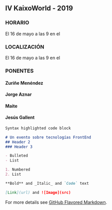 ## IV KaixoWorld - 2019


### HORARIO

El 16 de mayo a las 9 en el 

### LOCALIZACIÓN

El 16 de mayo a las 9 en el 


### PONENTES

#### Zuriñe Menéndez


#### Jorge Aznar


#### Maite


#### Jesús Gallent

```markdown
Syntax highlighted code block

# Un evento sobre tecnologías FrontEnd
## Header 2
### Header 3

- Bulleted
- List

1. Numbered
2. List

**Bold** and _Italic_ and `Code` text

[Link](url) and ![Image](src)
```

For more details see [GitHub Flavored Markdown](https://guides.github.com/features/mastering-markdown/).

